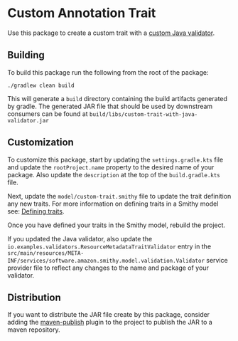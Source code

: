 # Custom Annotation Trait
Use this package to create a custom trait with a [custom Java validator](https://smithy.io/2.0/guides/model-linters.html#writing-custom-validators). 

## Building
To build this package run the following from the root of the package:

```console
./gradlew clean build
```

This will generate a `build` directory containing the build artifacts generated by
gradle. The generated JAR file that should be used by downstream consumers can be
found at `build/libs/custom-trait-with-java-validator.jar`


## Customization
To customize this package, start by updating the `settings.gradle.kts` file and update
the `rootProject.name` property to the desired name of your package. Also update the 
`description` at the top of the `build.gradle.kts` file.

Next, update the `model/custom-trait.smithy` file to update the trait definition any
new traits. For more information on defining traits in a Smithy model see: [Defining traits](https://smithy.io/2.0/spec/model.html?highlight=annotation#defining-traits). 

Once you have defined your traits in the Smithy model, rebuild the project.

If you updated the Java validator, also update the `io.examples.validators.ResourceMetadataTraitValidator` entry in the 
`src/main/resources/META-INF/services/software.amazon.smithy.model.validation.Validator` service provider file to reflect
any changes to the name and package of your validator.

## Distribution
If you want to distribute the JAR file create by this package, consider adding the
[maven-publish](https://docs.gradle.org/current/userguide/publishing_maven.html) plugin to the project to publish the JAR to a maven repository.
